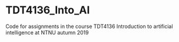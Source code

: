 # TDT4136_Into_AI
Code for assignments in the course TDT4136 Introduction to artificial intelligence at NTNU autumn 2019
